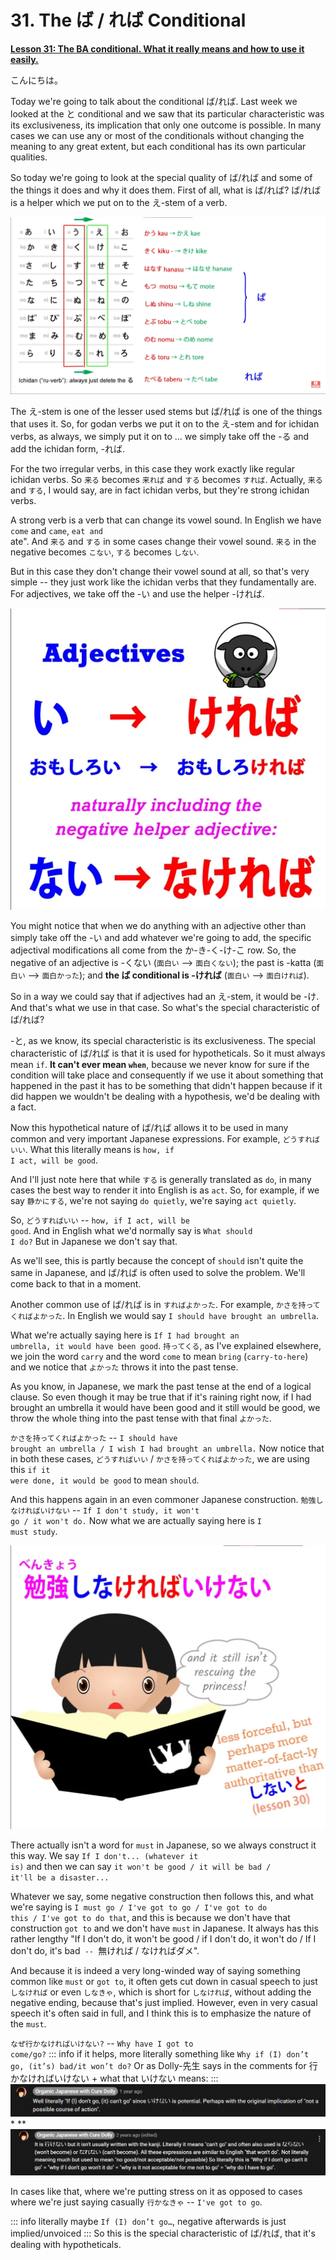 # **31. The ば / れば Conditional**

[**Lesson 31: The BA conditional. What it really means and how to use it easily.**](https://www.youtube.com/watch?v=O81EPCsPUpw&list=PLg9uYxuZf8x_A-vcqqyOFZu06WlhnypWj&index=33&pp=iAQB)

こんにちは。

Today we're going to talk about the conditional ば/れば. Last week we looked at the と conditional and we saw that its particular characteristic was its exclusiveness, its implication that only one outcome is possible. In many cases we can use any or most of the conditionals without changing the meaning to any great extent, but each conditional has its own particular qualities.

So today we're going to look at the special quality of ば/れば and some of the things it does and why it does them. First of all, what is ば/れば? ば/れば is a helper which we put on to the え-stem of a verb.

![](media/image409.webp)

The え-stem is one of the lesser used stems but ば/れば is one of the things that uses it. So, for godan verbs we put it on to the え-stem and for ichidan verbs, as always, we simply put it on to ... we simply take off the -る and add the ichidan form, -れば.

For the two irregular verbs, in this case they work exactly like regular ichidan verbs. So <code>来る</code> becomes <code>来れば</code> and <code>する</code> becomes <code>すれば</code>. Actually, <code>来る</code> and <code>する</code>, I would say, are in fact ichidan verbs, but they're strong ichidan verbs.

A strong verb is a verb that can change its vowel sound. In English we have <code>come</code> and <code>came</code>, <code>eat and </code>ate". And <code>来る</code> and <code>する</code> in some cases change their vowel sound. <code>来る</code> in the negative becomes <code>こない</code>, <code>する</code> becomes <code>しない</code>.

But in this case they don't change their vowel sound at all, so that's very simple -- they just work like the ichidan verbs that they fundamentally are. For adjectives, we take off the -い and use the helper -ければ.

![](media/image739.webp)

You might notice that when we do anything with an adjective other than simply take off the -い and add whatever we're going to add, the specific adjectival modifications all come from the か-き-く-け-こ row. So, the negative of an adjective is -くない (<code>面白い</code> --> <code>面白くない</code>); the past is -katta (<code>面白い</code> --> <code>面白かった</code>); and **the ば conditional is -ければ** (<code>面白い</code> --> <code>面白ければ</code>).

So in a way we could say that if adjectives had an え-stem, it would be -け. And that's what we use in that case. So what's the special characteristic of ば/れば?

-と, as we know, its special characteristic is its exclusiveness. The special characteristic of ば/れば is that it is used for hypotheticals. So it must always mean <code>if</code>. **It can't ever mean <code>when</code>**, because we never know for sure if the condition will take place and consequently if we use it about something that happened in the past it has to be something that didn't happen because if it did happen we wouldn't be dealing with a hypothesis, we'd be dealing with a fact.

Now this hypothetical nature of ば/れば allows it to be used in many common and very important Japanese expressions. For example, <code>どうすればいい</code>. What this literally means is <code>how, if I act, will be good</code>.

And I'll just note here that while <code>する</code> is generally translated as <code>do</code>, in many cases the best way to render it into English is as <code>act</code>. So, for example, if we say <code>静かにする</code>, we're not saying <code>do quietly</code>, we're saying <code>act quietly</code>.

So, <code>どうすればいい</code> -- <code>how, if I act, will be good</code>. And in English what we'd normally say is <code>What should I do?</code> But in Japanese we don't say that.

As we'll see, this is partly because the concept of <code>should</code> isn't quite the same in Japanese, and ば/れば is often used to solve the problem. We'll come back to that in a moment.

Another common use of ば/れば is in <code>すればよかった</code>. For example, <code>かさを持ってくればよかった</code>. In English we would say <code>I should have brought an umbrella</code>.

What we're actually saying here is <code>If I had brought an umbrella, it would have been good</code>. <code>持ってくる</code>, as I've explained elsewhere, we join the word <code>carry</code> and the word <code>come</code> to mean <code>bring</code> (<code>carry-to-here</code>) and we notice that <code>よかった</code> throws it into the past tense.

As you know, in Japanese, we mark the past tense at the end of a logical clause. So even though it may be true that if it's raining right now, if I had brought an umbrella it would have been good and it still would be good, we throw the whole thing into the past tense with that final <code>よかった</code>.

<code>かさを持ってくればよかった</code> -- <code>I should have brought an umbrella / I wish I had brought an umbrella.</code> Now notice that in both these cases, <code>どうすればいい</code> / <code>かさを持ってくればよかった</code>, we are using this <code>if it were done, it would be good</code> to mean <code>should</code>.

And this happens again in an even commoner Japanese construction. <code>勉強しなければいけない</code> -- <code>If I don't study, it won't go / it won't do.</code> Now what we are actually saying here is <code>I must study</code>.

![](media/image1010.webp)

There actually isn't a word for <code>must</code> in Japanese, so we always construct it this way. We say <code>If I don't... (whatever it is)</code> and then we can say <code>it won't be good / it will be bad / it'll be a disaster...</code>

Whatever we say, some negative construction then follows this, and what we're saying is <code>I must go / I've got to go / I've got to do this / I've got to do that</code>, and this is because we don't have that construction <code>got to</code> and we don't have <code>must</code> in Japanese. It always has this rather lengthy "If I don't do, it won't be good / if I don't do, it won't do / If I don't do, it's bad<code> -- </code>無ければ / なければダメ".

And because it is indeed a very long-winded way of saying something common like <code>must</code> or <code>got to</code>, it often gets cut down in casual speech to just <code>しなければ</code> or even <code>しなきゃ</code>, which is short for <code>しなければ</code>, without adding the negative ending, because that's just implied. However, even in very casual speech it's often said in full, and I think this is to emphasize the nature of the <code>must</code>.

<code>なぜ行かなければいけない?</code> -- <code>Why have I got to come/go?</code>
::: info
if it helps, more literally something like <code>Why if (I) don’t go, (it’s) bad/it won’t do?</code>
Or as Dolly-先生 says in the comments for 行かなければいけない + what that いけない means:
:::
*![](media/image1040.webp)**
**![](media/image1003.webp)

In cases like that, where we're putting stress on it as opposed to cases where we're just saying casually <code>行かなきゃ</code> -- <code>I've got to go</code>.

::: info
literally maybe <code>If (I) don’t go…</code>, negative afterwards is just implied/unvoiced
:::
So this is the special characteristic of ば/れば, that it's dealing with hypotheticals.
